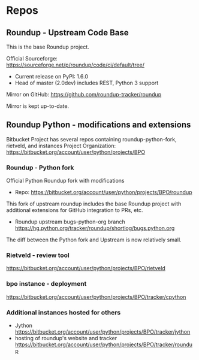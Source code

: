 # Repos

## Roundup - Upstream Code Base

This is the base Roundup project.

Official Sourceforge: <https://sourceforge.net/p/roundup/code/ci/default/tree/>

- Current release on PyPI: 1.6.0
- Head of master (2.0dev) includes REST, Python 3 support

Mirror on GitHub: <https://github.com/roundup-tracker/roundup>

Mirror is kept up-to-date.

## Roundup Python - modifications and extensions

Bitbucket Project has several repos containing roundup-python-fork, rietveld, and instances
Project Organization: <https://bitbucket.org/account/user/python/projects/BPO>

### Roundup - Python fork

Official Python Roundup fork with modifications
- Repo: <https://bitbucket.org/account/user/python/projects/BPO/roundup>

This fork of upstream roundup includes the base Roundup project with additional
extensions for GitHub integration to PRs, etc.
- Roundup upstream bugs-python-org branch <https://hg.python.org/tracker/roundup/shortlog/bugs.python.org>

The diff between the Python fork and Upstream is now relatively small.

### Rietveld - review tool

<https://bitbucket.org/account/user/python/projects/BPO/rietveld>

### bpo instance - deployment

<https://bitbucket.org/account/user/python/projects/BPO/tracker/cpython>

### Additional instances hosted for others

- Jython <https://bitbucket.org/account/user/python/projects/BPO/tracker/jython>
- hosting of roundup's website and tracker <https://bitbucket.org/account/user/python/projects/BPO/tracker/roundup>
